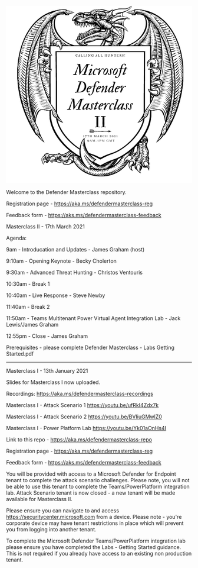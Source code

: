 ![image](Title2.png)

Welcome to the Defender Masterclass repository. 

Registration page - https://aka.ms/defendermasterclass-reg

Feedback form - https://aks.ms/defendermasterclass-feedback

Masterclass II - 17th March 2021

Agenda:

9am - Introducation and Updates - James Graham (host)

9:10am - Opening Keynote - Becky Cholerton

9:30am - Advanced Threat Hunting - Christos Ventouris

10:30am - Break 1

10:40am - Live Response - Steve Newby

11:40am - Break 2

11:50am - Teams Multitenant Power Virtual Agent Integration Lab - Jack Lewis/James Graham

12:55pm - Close - James Graham

Prerequisites - please complete Defender Masterclass - Labs Getting Started.pdf 

----------------------------------------------------------------------------------------------------

Masterclass I - 13th January 2021

Slides for Masterclass I now uploaded.

Recordings: https://aka.ms/defendermasterclass-recordings

Masterclass I - Attack Scenario 1 https://youtu.be/ufRkI4Zdx7k

Masterclass I - Attack Scenario 2 https://youtu.be/BVIiuGMwlZ0

Masterclass I - Power Platform Lab https://youtu.be/Yk01aOnHs4I

Link to this repo - https://aka.ms/defendermasterclass-repo

Registration page - https://aka.ms/defendermasterclass-reg

Feedback form - https://aks.ms/defendermasterclass-feedback

You will be provided with access to a Microsoft Defender for Endpoint tenant to complete the attack scenario challenges. Please note, you will not be able to use this tenant to complete the Teams/PowerPlatform integration lab. Attack Scenario tenant is now closed - a new tenant will be made available for Masterclass II. 

Please ensure you can navigate to and access https://securitycenter.microsoft.com from a device. Please note - you're corporate device may have tenant restrictions in place which will prevent you from logging into another tenant. 

To complete the Microsoft Defender Teams/PowerPlatform integration lab please ensure you have completed the Labs - Getting Started guidance. This is not required if you already have access to an existing non production tenant. 



